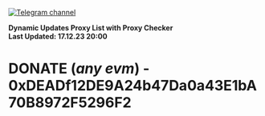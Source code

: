 [![Telegram channel](https://img.shields.io/endpoint?url=https://runkit.io/damiankrawczyk/telegram-badge/branches/master?url=https://t.me/n4z4v0d)](https://t.me/n4z4v0d) 

**Dynamic Updates Proxy List with Proxy Checker**  
**Last Updated: 17.12.23 20:00**

# DONATE (_any evm_) - 0xDEADf12DE9A24b47Da0a43E1bA70B8972F5296F2
